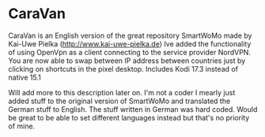 # CaraVan
CaraVan is an English version of the great repository SmartWoMo made by Kai-Uwe Pielka (http://www.kai-uwe-pielka.de)
Ive added the functionality of using OpenVpn as a client connecting to the service provider NordVPN.
You are now able to swap between IP address between countries just by clicking on shortcuts in the pixel desktop. 
Includes Kodi 17.3 instead of native 15.1

Will add more to this description later on. 
I'm not a coder I mearly just added stuff to the original version of SmartWoMo and translated the German stuff to English. 
The stuff written in German was hard coded. Would be great to be able to set different languages instead but that's no priority of mine. 
